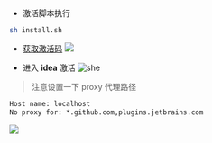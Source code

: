 + 激活脚本执行
```bash
sh install.sh
```
+ [获取激活码](https://3.jetbra.in/)
![](https://dlink.host/wx2.sinaimg.cn/large/006JEQfJly8hxcpz60y6bj30m70c6aar.jpg)

+ 进入 **idea** 激活
![she](https://dlink.host/wx4.sinaimg.cn/large/006JEQfJly8hxcq4zw23wj30m10h50to.jpg)
> 注意设置一下 proxy 代理路径
```html
Host name: localhost
No proxy for: *.github.com,plugins.jetbrains.com
```
![](https://dlink.host/wx3.sinaimg.cn/large/006JEQfJly8hxcq71sw7fj30cm05it8t.jpg)